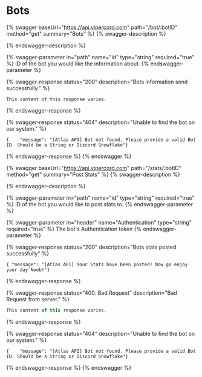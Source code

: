 # Bots

{% swagger baseUrl="https://api.vipercord.com" path="/bot/:botID" method="get" summary="Bots" %}
{% swagger-description %}

{% endswagger-description %}

{% swagger-parameter in="path" name="id" type="string" required="true" %}
ID of the bot you would like the information about.
{% endswagger-parameter %}

{% swagger-response status="200" description="Bots information send successfully." %}
```
This content of this response varies.
```
{% endswagger-response %}

{% swagger-response status="404" description="Unable to find the bot on our system." %}
```
{    "message": "[Atlas API] Bot not found. Please provide a valid Bot ID. Should be a String or Discord Snowflake"}
```
{% endswagger-response %}
{% endswagger %}

{% swagger baseUrl="https://api.vipercord.com" path="/stats/:botID" method="get" summary="Post Stats" %}
{% swagger-description %}

{% endswagger-description %}

{% swagger-parameter in="path" name="id" type="string" required="true" %}
ID of the bot you would like to post stats to.
{% endswagger-parameter %}

{% swagger-parameter in="header" name="Authentication" type="string" required="true" %}
The bot's Authentication token
{% endswagger-parameter %}

{% swagger-response status="200" description="Bots stats posted successfully" %}
```
{ "message": "[Atlas API] Your Stats have been posted! Now go enjoy your day Noob!"}
```
{% endswagger-response %}

{% swagger-response status="400: Bad Request" description="Bad Request from server." %}
```javascript
This content of this response varies.
```
{% endswagger-response %}

{% swagger-response status="404" description="Unable to find the bot on our system." %}
```
{    "message": "[Atlas API] Bot not found. Please provide a valid Bot ID. Should be a String or Discord Snowflake"}
```
{% endswagger-response %}
{% endswagger %}
